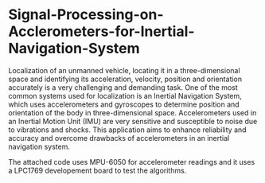 # Signal-Processing-on-Acclerometers-for-Inertial-Navigation-System

Localization of an unmanned vehicle, locating it in a three-dimensional space and identifying its acceleration, 
velocity, position and orientation accurately is a very challenging and demanding task. One of the most common systems used for
localization is an Inertial Navigation System, which uses accelerometers and gyroscopes to determine position and
orientation of the body in three-dimensional space. Accelerometers used in an Inertial Motion Unit (IMU) are very
sensitive and susceptible to noise due to vibrations and shocks.  This application aims to enhance reliability and
accuracy and overcome drawbacks of accelerometers in an inertial navigation system.

The attached code uses MPU-6050 for accelerometer readings and it uses a LPC1769 developement board to test the algorithms.
